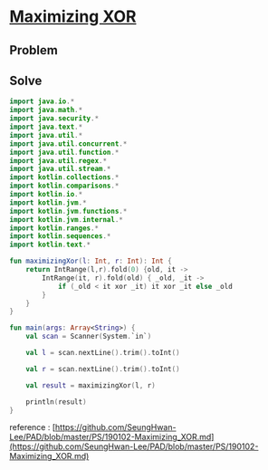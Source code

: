 # [Maximizing XOR](https://www.hackerrank.com/challenges/maximizing-xor/problem)
## Problem
## Solve
```kotlin
import java.io.*
import java.math.*
import java.security.*
import java.text.*
import java.util.*
import java.util.concurrent.*
import java.util.function.*
import java.util.regex.*
import java.util.stream.*
import kotlin.collections.*
import kotlin.comparisons.*
import kotlin.io.*
import kotlin.jvm.*
import kotlin.jvm.functions.*
import kotlin.jvm.internal.*
import kotlin.ranges.*
import kotlin.sequences.*
import kotlin.text.*

fun maximizingXor(l: Int, r: Int): Int {
    return IntRange(l,r).fold(0) {old, it ->
        IntRange(it, r).fold(old) { _old, _it ->
            if (_old < it xor _it) it xor _it else _old
        }
    }
}

fun main(args: Array<String>) {
    val scan = Scanner(System.`in`)

    val l = scan.nextLine().trim().toInt()

    val r = scan.nextLine().trim().toInt()

    val result = maximizingXor(l, r)

    println(result)
}
```
reference : [https://github.com/SeungHwan-Lee/PAD/blob/master/PS/190102-Maximizing_XOR.md](https://github.com/SeungHwan-Lee/PAD/blob/master/PS/190102-Maximizing_XOR.md)

